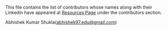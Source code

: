 This file contains the list of contributors whose names along with their Linkedin have appeared at [Resources Page](http://www.czgdp.com/resources) under the contributors section.
 
Abhishek Kumar Shukla(abhishek97.edu@gmail.com)
